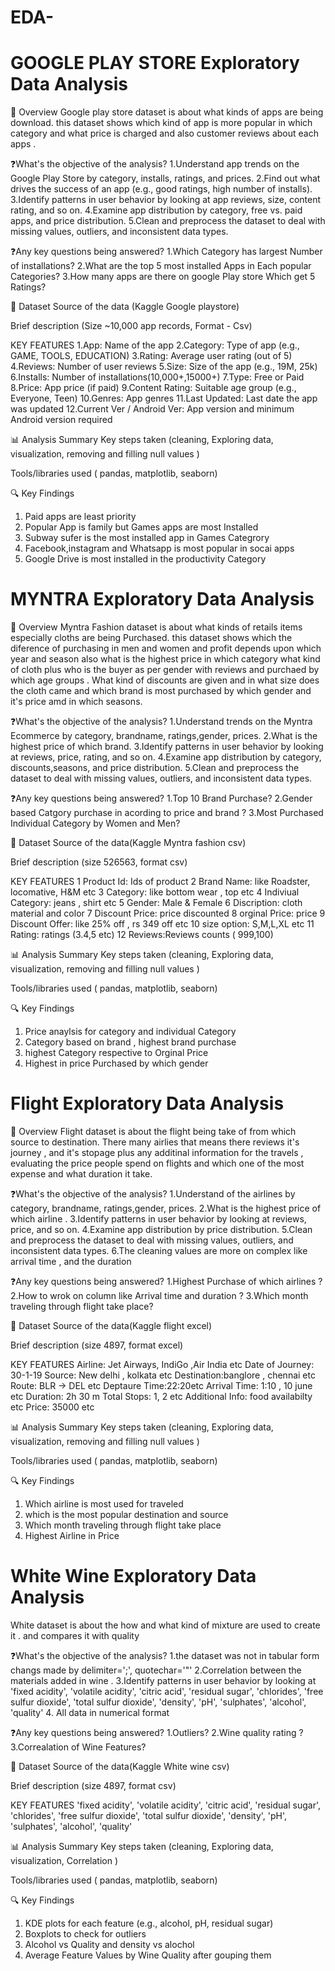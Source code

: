 # EDA-
# GOOGLE PLAY STORE Exploratory Data Analysis 
📝 Overview
Google play store dataset is about what kinds of apps are being download.
this dataset shows which kind of app is more popular in which category and 
what price is charged and also customer reviews about each apps . 

❓What's the objective of the analysis?
1.Understand app trends on the Google Play Store by category, installs, ratings, and prices.
2.Find out what drives the success of an app (e.g., good ratings, high number of installs).
3.Identify patterns in user behavior by looking at app reviews, size, content rating, and so on.
4.Examine app distribution by category, free vs. paid apps, and price distribution.
5.Clean and preprocess the dataset to deal with missing values, outliers, and inconsistent data types.

❓Any key questions being answered?
1.Which Category has largest Number of installations?
2.What are the top 5 most installed Apps in Each popular Categories?
3.How many apps are there on google Play store Which get 5 Ratings?

📂 Dataset
Source of the data (Kaggle Google playstore)

Brief description (Size ~10,000 app records, Format - Csv)

KEY FEATURES
1.App: Name of the app
2.Category: Type of app (e.g., GAME, TOOLS, EDUCATION)
3.Rating: Average user rating (out of 5)
4.Reviews: Number of user reviews
5.Size: Size of the app (e.g., 19M, 25k)
6.Installs: Number of installations(10,000+,15000+)
7.Type: Free or Paid
8.Price: App price (if paid)
9.Content Rating: Suitable age group (e.g., Everyone, Teen)
10.Genres: App genres
11.Last Updated: Last date the app was updated
12.Current Ver / Android Ver: App version and minimum Android version required

📊 Analysis Summary
Key steps taken (cleaning, Exploring data, visualization, removing and filling null values )

Tools/libraries used ( pandas, matplotlib, seaborn)

🔍 Key Findings
1. Paid apps are least priority
2. Popular App is family but Games apps are most Installed
3. Subway sufer is the most installed app in Games Categrory
4. Facebook,instagram and Whatsapp is most popular in socai apps
5. Google Drive is most installed in the productivity Category 




# MYNTRA  Exploratory Data Analysis
📝 Overview
Myntra Fashion dataset is about what kinds of retails items especially cloths are being Purchased.
this dataset shows which the diference of purchasing in men and women and profit depends upon which year 
and season also what is the highest price in which category what kind of cloth plus who is the buyer as per gender 
with reviews and purchaed by  which age groups . What kind of discounts are given and in what size does the cloth came 
and which brand is most purchased by which gender and it's price amd in which seasons.

❓What's the objective of the analysis?
1.Understand  trends on the Myntra Ecommerce by category, brandname, ratings,gender, prices.
2.What is the highest price of which brand.
3.Identify patterns in user behavior by looking at reviews, price, rating, and so on.
4.Examine app distribution by category, discounts,seasons, and price distribution.
5.Clean and preprocess the dataset to deal with missing values, outliers, and inconsistent data types.

❓Any key questions being answered?
1.Top 10 Brand Purchase?
2.Gender based Catgory purchase in acording to price and brand ?
3.Most Purchased Individual Category by Women and Men?

📂 Dataset
Source of the data(Kaggle Myntra fashion csv)

Brief description (size 526563, format csv)

KEY FEATURES
1 Product Id: Ids of product
2 Brand Name: like Roadster, locomative, H&M etc
3 Category: like bottom wear , top etc
4 Indiviual Category: jeans , shirt etc
5 Gender: Male & Female 
6 Discription: cloth material and color
7 Discount Price: price discounted
8 orginal Price:  price 
9 Discount Offer: like 25% off , rs 349 off etc 
10 size option: S,M,L,XL etc
11 Rating: ratings (3.4,5 etc)
12 Reviews:Reviews counts ( 999,100)

📊 Analysis Summary
Key steps taken (cleaning, Exploring data, visualization, removing and filling null values )

Tools/libraries used ( pandas, matplotlib, seaborn)

🔍 Key Findings
1. Price anaylsis for category and individual Category
2. Category based on brand , highest brand purchase
3. highest Category respective to Orginal Price
4. Highest in price Purchased by which gender



# Flight Exploratory Data Analysis
📝 Overview
Flight dataset is about the flight being take of from which source to destination.
There many airlies that means there reviews it's journey , and it's stopage plus any additinal information 
for the travels , evaluating the price people spend on flights and which one of the most expense and what duration it take.

❓What's the objective of the analysis?
1.Understand of the airlines  by category, brandname, ratings,gender, prices.
2.What is the highest price of which airline .
3.Identify patterns in user behavior by looking at reviews, price, and so on.
4.Examine app distribution by price distribution.
5.Clean and preprocess the dataset to deal with missing values, outliers, and inconsistent data types.
6.The cleaning values are more on complex like arrival time , and the duration 

❓Any key questions being answered?
1.Highest Purchase of which airlines ?
2.How to wrok on column like Arrival time and duration ?
3.Which month traveling through flight take place?

📂 Dataset
Source of the data(Kaggle flight excel)

Brief description (size 4897, format excel)

KEY FEATURES
Airline: Jet Airways, IndiGo ,Air India etc
Date of Journey: 30-1-19
Source: New delhi , kolkata etc
Destination:banglore , chennai etc 
Route: BLR → DEL	etc
Deptaure Time:22:20etc
Arrival Time: 1:10 , 10 june etc 
Duration: 2h 30 m 
Total Stops: 1, 2 etc 
Additional Info: food availabilty etc 
Price: 35000 etc 

📊 Analysis Summary
Key steps taken (cleaning, Exploring data, visualization, removing and filling null values )

Tools/libraries used ( pandas, matplotlib, seaborn)

🔍 Key Findings
1. Which airline is most used for  traveled
2. which is the most popular destination and source
3. Which month traveling through flight take place
4. Highest Airline in Price


# White Wine Exploratory Data Analysis
White dataset is about the how and what kind of mixture are used to create it .
and compares it with quality

❓What's the objective of the analysis?
1.the dataset was not in tabular form  changs made by delimiter=';', quotechar='"'
2.Correlation between the materials added in wine  .
3.Identify patterns in user behavior by looking at 'fixed acidity', 'volatile acidity', 'citric acid', 'residual sugar', 'chlorides', 'free sulfur dioxide', 'total sulfur dioxide', 'density', 'pH', 'sulphates', 'alcohol', 'quality'
4. All data in numerical format 

❓Any key questions being answered?
1.Outliers?
2.Wine quality rating  ?
3.Correalation of Wine Features?

📂 Dataset
Source of the data(Kaggle White wine csv)

Brief description (size 4897, format csv)

KEY FEATURES
'fixed acidity', 'volatile acidity', 'citric acid', 'residual sugar',
'chlorides', 'free sulfur dioxide', 'total sulfur dioxide', 'density',
'pH', 'sulphates', 'alcohol', 'quality'

📊 Analysis Summary
Key steps taken (cleaning, Exploring data, visualization, Correlation )

Tools/libraries used ( pandas, matplotlib, seaborn)

🔍 Key Findings
1. KDE plots for each feature (e.g., alcohol, pH, residual sugar)
2. Boxplots to check for outliers
3. Alcohol vs Quality and  density vs alochol
4. Average Feature Values by Wine Quality after gouping them 
